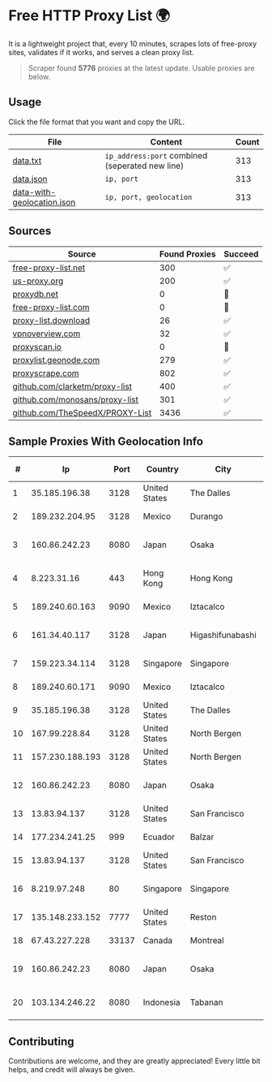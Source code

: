 
# Free HTTP Proxy List 🌍

It is a lightweight project that, every 10 minutes, scrapes lots of free-proxy sites, validates if it works, and serves a clean proxy list.


> Scraper found **5776** proxies at the latest update. Usable proxies are below.

## Usage

Click the file format that you want and copy the URL.


|File|Content|Count|
|----|-------|-----|
|[data.txt](https://raw.githubusercontent.com/themiralay/Proxy-List-World/master/data.txt)|`ip_address:port` combined (seperated new line)|313|
|[data.json](https://raw.githubusercontent.com/themiralay/Proxy-List-World/master/data.json)|`ip, port`|313|
|[data-with-geolocation.json](https://raw.githubusercontent.com/themiralay/Proxy-List-World/master/data-with-geolocation.json)|`ip, port, geolocation`|313|

## Sources

|Source|Found Proxies|Succeed|
|------|-------------|-------|
|[free-proxy-list.net](https://free-proxy-list.net)|300|✅|
|[us-proxy.org](https://www.us-proxy.org)|200|✅|
|[proxydb.net](http://proxydb.net)|0|🚫|
|[free-proxy-list.com](https://free-proxy-list.com/?page=&port=&type%5B%5D=http&type%5B%5D=https&up_time=0&search=Search)|0|🚫|
|[proxy-list.download](https://www.proxy-list.download/HTTP)|26|✅|
|[vpnoverview.com](https://vpnoverview.com/privacy/anonymous-browsing/free-proxy-servers)|32|✅|
|[proxyscan.io](https://www.proxyscan.io)|0|🚫|
|[proxylist.geonode.com](https://proxylist.geonode.com/api/proxy-list?limit=300&page=1&sort_by=lastChecked&sort_type=desc&protocols=http,https)|279|✅|
|[proxyscrape.com](https://api.proxyscrape.com/v2/?request=displayproxies&protocol=http&timeout=10000&country=all&ssl=all&anonymity=all)|802|✅|
|[github.com/clarketm/proxy-list](https://raw.githubusercontent.com/clarketm/proxy-list/master/proxy-list-raw.txt)|400|✅|
|[github.com/monosans/proxy-list](https://raw.githubusercontent.com/monosans/proxy-list/main/proxies/http.txt)|301|✅|
|[github.com/TheSpeedX/PROXY-List](https://raw.githubusercontent.com/TheSpeedX/PROXY-List/master/http.txt)|3436|✅|


## Sample Proxies With Geolocation Info

|#|Ip|Port|Country|City|Internet Service Provider|
|-|--|----|-------|----|-------------------------|
|1|35.185.196.38|3128|United States|The Dalles|Google LLC|
|2|189.232.204.95|3128|Mexico|Durango|Uninet S.A. de C.V.|
|3|160.86.242.23|8080|Japan|Osaka|Sony Network Communications Inc|
|4|8.223.31.16|443|Hong Kong|Hong Kong|Alibaba (US) Technology Co., Ltd.|
|5|189.240.60.163|9090|Mexico|Iztacalco|Uninet S.A. de C.V.|
|6|161.34.40.117|3128|Japan|Higashifunabashi|NTT PC Communications, Inc.|
|7|159.223.34.114|3128|Singapore|Singapore|DigitalOcean, LLC|
|8|189.240.60.171|9090|Mexico|Iztacalco|Uninet S.A. de C.V.|
|9|35.185.196.38|3128|United States|The Dalles|Google LLC|
|10|167.99.228.84|3128|United States|North Bergen|DigitalOcean, LLC|
|11|157.230.188.193|3128|United States|North Bergen|DigitalOcean, LLC|
|12|160.86.242.23|8080|Japan|Osaka|Sony Network Communications Inc|
|13|13.83.94.137|3128|United States|San Francisco|Microsoft Corporation|
|14|177.234.241.25|999|Ecuador|Balzar|Vasquez Burgos Livington|
|15|13.83.94.137|3128|United States|San Francisco|Microsoft Corporation|
|16|8.219.97.248|80|Singapore|Singapore|Alibaba (US) Technology Co., Ltd.|
|17|135.148.233.152|7777|United States|Reston|OVH SAS|
|18|67.43.227.228|33137|Canada|Montreal|GloboTech Communications|
|19|160.86.242.23|8080|Japan|Osaka|Sony Network Communications Inc|
|20|103.134.246.22|8080|Indonesia|Tabanan|Wisuandha Network Globalindo|



## Contributing

Contributions are welcome, and they are greatly appreciated! Every
little bit helps, and credit will always be given.

